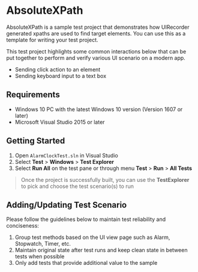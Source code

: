 # AbsoluteXPath

AbsoluteXPath is a sample test project that demonstrates how UIRecorder generated xpaths are used to find target elements. You can use this as a template for writing your test project.

This test project highlights some common interactions below that can be put together to perform and verify various UI scenario on a modern app.
- Sending click action to an element
- Sending keyboard input to a text box

## Requirements

- Windows 10 PC with the latest Windows 10 version (Version 1607 or later)
- Microsoft Visual Studio 2015 or later

## Getting Started

1. Open `AlarmClockTest.sln` in Visual Studio
2. Select **Test** > **Windows** > **Test Explorer**
3. Select **Run All** on the test pane or through menu **Test** > **Run** > **All Tests**

> Once the project is successfully built, you can use the **TestExplorer** to pick and choose the test scenario(s) to run


## Adding/Updating Test Scenario

Please follow the guidelines below to maintain test reliability and conciseness:
1. Group test methods based on the UI view page such as Alarm, Stopwatch, Timer, etc.
2. Maintain original state after test runs and keep clean state in between tests when possible
3. Only add tests that provide additional value to the sample
